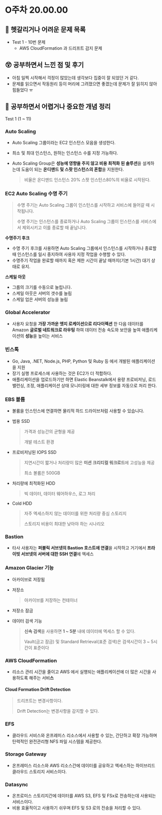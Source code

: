 # O주차 20.00.00

## 🔮 헷갈리거나 어려운 문제 목록
- Test 1 - 10번 문제
  - AWS CloudFormation 과 드리프트 감지 문제

## 😲 공부하면서 느낀 점 및 후기
- 아침 일찍 시작해서 걱정이 많았는데 생각보다 집중이 잘 되었던 거 같다.
- 문제를 읽으면서 작동원리 등이 머리에 그려졌으면 좋겠는데 문제가 잘 읽히지 않아 힘들었다 ㅠ

## 👻 공부하면서 어렵거나 중요한 개념 정리

Test 1 (1 ~ 11)

### Auto Scaling

* Auto Scaling 그룹이라는 EC2 인스턴스 모음을 생성한다.
* 최소 및 최대 인스턴스, 원하는 인스턴스 수를 지정 가능하다.

* Auto Scaling Group은 **성능에 영향을 주지 않고 비용 최적화 된 솔루션**을 설계하는데 도움이 되는 **온디맨드 및 스팟 인스턴스의 혼합**을 지원한다.

  > 비율은 온디맨드 인스턴스 20% 스팟 인스턴스80%의 비율로 시작된다.

### EC2 Auto Scaling  수명 주기

> 수명 주기는 Auto Scaling 그룹이 인스턴스를 시작하고 서비스에 들어갈 때 시작됩니다.
>
> 수명 주기는 인스턴스를 종료하거나 Auto Scaling 그룹이 인스턴스를 서비스에서 제외시키고 이를 종료할 때 끝납니다.

**수명주기 후크**

* 수명 주기 후크를 사용하면 Auto Scaling 그룹에서 인스턴스를 시작하거나 종료할 때 인스턴스를 일시 중지하여 사용자 지정 작업을 수행할 수 있다.
* 수명주기 작업을 완료할 때까지 혹은 제한 시간이 끝날 때까지(기본 1시간) 대기 상태로 유지.

**스케일 아웃**

* 그룹의 크기를 수동으로 늘립니다.
* 스케일 아웃은 서버의 갯수를 늘림
* 스케일 업은 서버의 성능을 늘림



### Global Accelerator

* 사용자 요청을 **가장 가까운 엣지 로케이션으로 리다이렉션** 한 다음 데이터를  Amazon **글로벌 네트워크로 라우팅** 하여 데이터 전송 속도와 보안을 높여 애플리케이션의 **성능**을 높이는 서비스

### 빈스톡

* Go, Java, .NET, Node.js, PHP, Python 및 Ruby 등 에서 개발된 애플리케이션을 지원
* 장기 실행 프로세스에 사용하는 것은 EC2가 더 적합하다.
* 애플리케이션을 업로드하기만 하면 Elastic Beanstalk에서 용량 프로비저닝, 로드 밸런싱, 조정, 애플리케이션 상태 모니터링에 대한 세부 정보를 자동으로 처리 한다.

### EBS 볼륨

* 볼륨을 인스턴스에 연결하면 물리적 하드 드라이브처럼 사용할 수 있습니다.

* 범용 SSD

  > 가격과 성능간의 균형을 제공
  >
  > 개발 테스트 환경

* 프로비저닝된  IOPS SSD

  > 지연시간이 짧거나 처리량이 많은 **미션 크리티컬 워크로드**에 고성능을 제공
  >
  > 최소 볼륨은 500GB

* 처리량에 최적화된 HDD

  > 빅 데이터, 데이터 웨어하우스, 로그 처리

* Cold HDD

  > 자주 엑세스하지 않는 데이터를 위한 처리량 중심 스토리지
  >
  > 스토리지 비용이 최대한 낮아야 하는 시나리오



### Bastion

* 타사 사용자는 **퍼블릭 서브넷의 Bastion 호스트에 연결**을 시작하고 거기에서 **프라이빗 서브넷의 서버에 대한 SSH 연결**에 엑세스



### Amazon Glacier 기능

* 아카이브로 저장됨

* 저장소

  > 아카이브를 저장하는 컨테이너

* 저장소 잠금

* 데이터 검색 기능

  > **신속 검색**을 사용하면 **1 ~ 5분** 내에 데이터에 엑세스 할 수 있다.
  >
  > Vault(금고 잠금) 및 Standard Retrieval(표준 검색)은 검색시간이 3 ~ 5시간이 표준이다



### AWS CloudFormation

* 리소스 관리 시간을 줄이고 AWS 에서 실행되는 애플리케이션에 더 많은 시간을 사용하도록 해주는 서비**스**

#### Cloud Formation Drift Detection

> 드리프트는 변경사항이다.
>
> Drift Detection는 변경사항을 감지할 수 있다.
>
> 

### EFS

* 클라우드 서비스와 온프레미스 리소스에서 사용할 수 있는, 간단하고 확장 가능하며탄력적인 완전관리형 NFS 파일 시스템을 제공한다.

### Storage Gateway 

* 온프레미스 리소스와 AWS 리소스간에 데이터를 공유하고 엑세스하는 하이브리드 클라우드 스토리지 서비스이다.

### Datasync

* 온프로미스 스토리지간에 데이터를 AWS S3, EFS 및 FSx로 전송하는데 사용되는 서비스이다.
* 비용 효율적이고 사용하기 쉬우며 EFS 및 S3 로의 전송을 처리할 수 있다.
